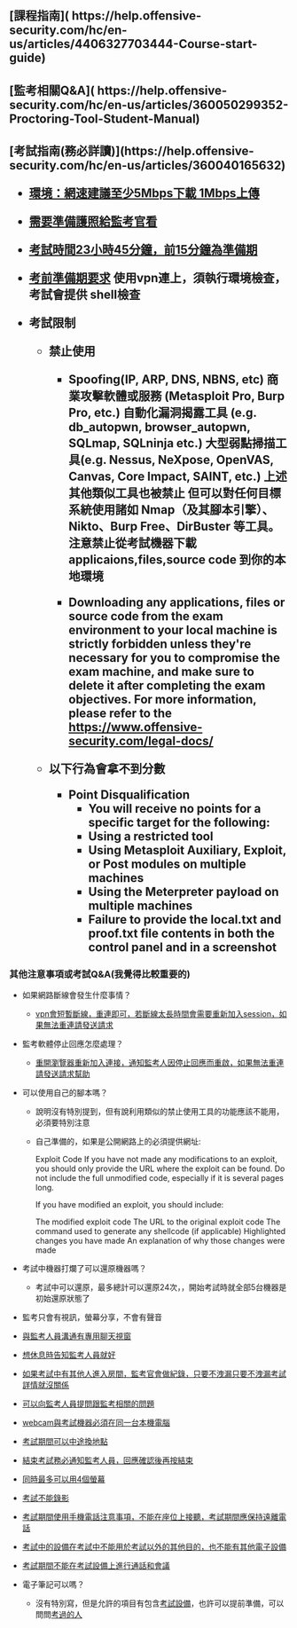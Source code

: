 <H2>[課程指南](
https://help.offensive-security.com/hc/en-us/articles/4406327703444-Course-start-guide)

<H2>[監考相關Q&A](
https://help.offensive-security.com/hc/en-us/articles/360050299352-Proctoring-Tool-Student-Manual)

<H2>[考試指南(務必詳讀)](https://help.offensive-security.com/hc/en-us/articles/360040165632)


- 	[環境：網速建議至少5Mbps下載 1Mbps上傳](https://help.offensive-security.com/hc/en-us/sections/360008126631-Proctored-Exams)

-	[需要準備護照給監考官看](
https://help.offensive-security.com/hc/en-us/articles/360040574491-What-is-expected-of-me-as-a-student-to-participate-in-a-proctored-exam-)

-	[考試時間23小時45分鐘，前15分鐘為準備期](https://help.offensive-security.com/hc/en-us/articles/360040160852-When-does-my-proctored-exam-start-)

-	[考前準備期要求](https://help.offensive-security.com/hc/en-us/articles/360040574991-What-are-the-pre-exam-requirements-the-proctor-must-verify-before-I-start-my-exam-)
使用vpn連上，須執行環境檢查，考試會提供 shell檢查

- 考試限制

	- 禁止使用
		- Spoofing(IP, ARP, DNS, NBNS, etc)
		商業攻擊軟體或服務 (Metasploit Pro, Burp Pro, etc.)
		自動化漏洞揭露工具 (e.g. db_autopwn, browser_autopwn, SQLmap, SQLninja etc.)
		大型弱點掃描工具(e.g. Nessus, NeXpose, OpenVAS, Canvas, Core Impact, SAINT, etc.)
		上述其他類似工具也被禁止
		但可以對任何目標系統使用諸如 Nmap（及其腳本引擎）、Nikto、Burp Free、DirBuster 等工具。
		注意禁止從考試機器下載applicaions,files,source code 到你的本地環境

		- Downloading any applications, files or source code from the exam environment to your local machine is strictly forbidden unless they're necessary for you to compromise the exam machine, and make sure to delete it after completing the exam objectives. For more information, please refer to the https://www.offensive-security.com/legal-docs/ 

	- 以下行為會拿不到分數
		- Point Disqualification
			- You will receive no points for a specific target for the following:
			- Using a restricted tool
			- Using Metasploit Auxiliary, Exploit, or Post modules on multiple machines
			- Using the Meterpreter payload on multiple machines
			- Failure to provide the local.txt and proof.txt file contents in both the control panel and in a screenshot


### 其他注意事項或考試Q&A(我覺得比較重要的)

- 如果網路斷線會發生什麼事情？
	- [vpn會短暫斷線，重連即可，若斷線太長時間會需要重新加入session，如果無法重連請發送請求](https://help.offensive-security.com/hc/en-us/articles/360040161972-What-happens-if-I-get-disconnected-from-the-proctoring-software-)
- 監考軟體停止回應怎麼處理？
	- [重開瀏覽器重新加入連接，通知監考人因停止回應而重啟，如果無法重連請發送請求幫助](
https://help.offensive-security.com/hc/en-us/articles/360040162012-What-happens-if-the-proctoring-software-stops-responding-)

- 可以使用自己的腳本嗎？

	- 說明沒有特別提到，但有說利用類似的禁止使用工具的功能應該不能用，必須要特別注意

	- 自己準備的，如果是公開網路上的必須提供網址:

		Exploit Code
		If you have not made any modifications to an exploit, you should only provide the URL where the exploit can be found. Do not include the full unmodified code, especially if it is several pages long.

		If you have modified an exploit, you should include:

		The modified exploit code
		The URL to the original exploit code
		The command used to generate any shellcode (if applicable)
		Highlighted changes you have made
		An explanation of why those changes were made
- 考試中機器打爛了可以還原機器嗎？
	- 考試中可以還原，最多總計可以還原24次，，開始考試時就全部5台機器是初始還原狀態了

- 監考只會有視訊，螢幕分享，不會有聲音

- [與監考人員溝通有專用聊天視窗](https://help.offensive-security.com/hc/en-us/articles/360040575211-How-do-I-communicate-with-the-proctor-during-the-exam-
)

- [想休息時告知監考人員就好](
https://help.offensive-security.com/hc/en-us/articles/360040575251-Can-I-take-breaks-during-the-exam-
)

- [如果考試中有其他人進入房間，監考官會做紀錄，只要不洩漏只要不洩漏考試詳情就沒關係](
https://help.offensive-security.com/hc/en-us/articles/360040575571-Can-other-people-enter-the-room-when-I-take-my-exam-
)

- [可以向監考人員提問跟監考相關的問題](
https://help.offensive-security.com/hc/en-us/articles/360040162132-What-if-I-have-questions-during-the-exam-can-I-ask-the-proctor-
)

- [webcam與考試機器必須在同一台本機電腦](
https://help.offensive-security.com/hc/en-us/articles/360040576151-Can-I-use-a-separate-machine-for-the-WebCam-feed-
)

- [考試期間可以中途換地點](https://help.offensive-security.com/hc/en-us/articles/360040162352-Can-I-change-locations-during-the-exam-)

- [結束考試務必通知監考人員，回應確認後再按結束](
https://help.offensive-security.com/hc/en-us/articles/360040162392-How-do-I-correctly-close-out-of-my-proctored-exam-session-
)

- [同時最多可以用4個螢幕](
https://help.offensive-security.com/hc/en-us/articles/360040162432-How-many-monitors-or-screens-are-allowed-during-the-exam-
)

- [考試不能錄影](
https://help.offensive-security.com/hc/en-us/articles/360040576311-Can-I-record-my-screen-when-taking-the-exam-
)

- [考試期間使用手機電話注意事項，不能在座位上接聽，考試期間應保持遠離電話](
https://help.offensive-security.com/hc/en-us/articles/360046886732-Can-I-use-my-phone-during-the-exam-
)

- [考試中的設備在考試中不能用於考試以外的其他目的，也不能有其他電子設備](
https://help.offensive-security.com/hc/en-us/articles/4406628296724-Am-I-allowed-to-use-another-devices-for-other-purposes-during-the-exam-
)


- [考試期間不能在考試設備上進行通話和會議](
https://help.offensive-security.com/hc/en-us/articles/4406628301716-Can-I-conduct-video-calls-or-meetings-on-my-exam-machine-during-the-exam-
)


- 電子筆記可以嗎？
	- 沒有特別寫，但是允許的項目有包含[考試設備](https://help.offensive-security.com/hc/en-us/articles/4406621212820-What-are-the-items-that-are-allowed-and-not-allowed-in-my-exam-environment-)，也許可以提前準備，可以問問[考過的人](https://tech-blog.cymetrics.io/posts/crystal/oscp-review/)





